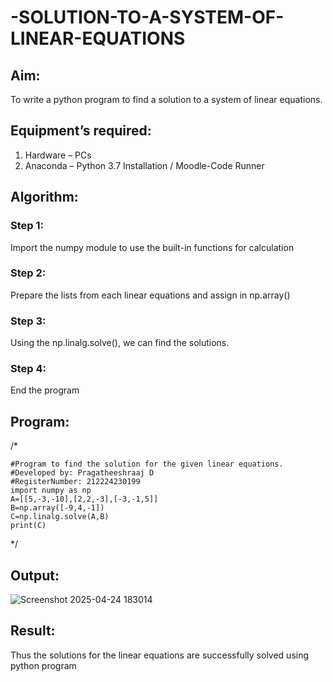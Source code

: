 # -SOLUTION-TO-A-SYSTEM-OF-LINEAR-EQUATIONS
## Aim:
To write a python program to find a solution to a system of linear equations.
## Equipment’s required:
1. 	Hardware – PCs
2. 	Anaconda – Python 3.7 Installation / Moodle-Code Runner
## Algorithm:
### Step 1: 
Import the numpy module to use the built-in functions for calculation
### Step 2: 
Prepare the lists from each linear equations and assign in np.array()
### Step 3: 
Using the np.linalg.solve(), we can find the solutions.
### Step 4: 
End the program
## Program:
/*

```
#Program to find the solution for the given linear equations.
#Developed by: Pragatheeshraaj D 
#RegisterNumber: 212224230199
import numpy as np
A=[[5,-3,-10],[2,2,-3],[-3,-1,5]]
B=np.array([-9,4,-1])
C=np.linalg.solve(A,B)
print(C)

```

*/
## Output:
![Screenshot 2025-04-24 183014](https://github.com/user-attachments/assets/b6cddf30-2525-44ea-b461-d6a33cbe37ad)

## Result: 
Thus the solutions for the linear equations are successfully solved using python program

